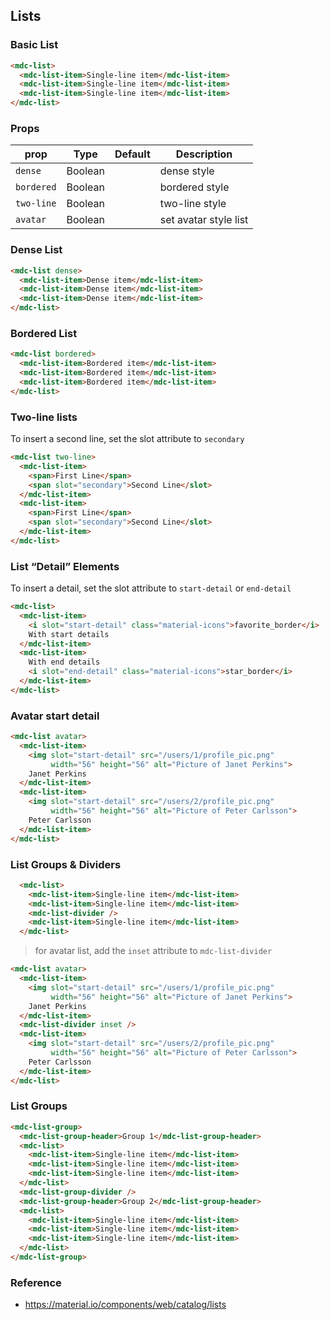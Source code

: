 ## Lists

### Basic List

```html
<mdc-list>
  <mdc-list-item>Single-line item</mdc-list-item>
  <mdc-list-item>Single-line item</mdc-list-item>
  <mdc-list-item>Single-line item</mdc-list-item>
</mdc-list>
```

### Props

| prop | Type | Default | Description |
|-------|------|---------|-------------|
|`dense`|Boolean|| dense style |
|`bordered`|Boolean|| bordered style |
|`two-line`|Boolean|| two-line style |
|`avatar`|Boolean|| set avatar style list |


### Dense List

```html
<mdc-list dense>
  <mdc-list-item>Dense item</mdc-list-item>
  <mdc-list-item>Dense item</mdc-list-item>
  <mdc-list-item>Dense item</mdc-list-item>
</mdc-list>
```
### Bordered List

```html
<mdc-list bordered>
  <mdc-list-item>Bordered item</mdc-list-item>
  <mdc-list-item>Bordered item</mdc-list-item>
  <mdc-list-item>Bordered item</mdc-list-item>
</mdc-list>
```

### Two-line lists

To insert a second line, set the slot attribute to `secondary`  

```html
<mdc-list two-line>
  <mdc-list-item>
    <span>First Line</span>
    <span slot="secondary">Second Line</slot>
  </mdc-list-item>
  <mdc-list-item>
    <span>First Line</span>
    <span slot="secondary">Second Line</slot>
  </mdc-list-item>
</mdc-list>
```

### List “Detail” Elements

To insert a detail, set the slot attribute to `start-detail` or `end-detail`

```html
<mdc-list>
  <mdc-list-item>
    <i slot="start-detail" class="material-icons">favorite_border</i>
    With start details
  </mdc-list-item>
  <mdc-list-item>
    With end details
    <i slot="end-detail" class="material-icons">star_border</i>
  </mdc-list-item>
</mdc-list>
```

### Avatar start detail


```html
<mdc-list avatar>
  <mdc-list-item>
    <img slot="start-detail" src="/users/1/profile_pic.png"
         width="56" height="56" alt="Picture of Janet Perkins">
    Janet Perkins
  </mdc-list-item>
  <mdc-list-item>
    <img slot="start-detail" src="/users/2/profile_pic.png"
         width="56" height="56" alt="Picture of Peter Carlsson">
    Peter Carlsson
  </mdc-list-item>
</mdc-list>
```

### List Groups & Dividers

```html
  <mdc-list>
    <mdc-list-item>Single-line item</mdc-list-item>
    <mdc-list-item>Single-line item</mdc-list-item>
    <mdc-list-divider />
    <mdc-list-item>Single-line item</mdc-list-item>
  </mdc-list>
```

> for avatar list, add the `inset` attribute to `mdc-list-divider`

```html
<mdc-list avatar>
  <mdc-list-item>
    <img slot="start-detail" src="/users/1/profile_pic.png"
         width="56" height="56" alt="Picture of Janet Perkins">
    Janet Perkins
  </mdc-list-item>
  <mdc-list-divider inset />
  <mdc-list-item>
    <img slot="start-detail" src="/users/2/profile_pic.png"
         width="56" height="56" alt="Picture of Peter Carlsson">
    Peter Carlsson
  </mdc-list-item>
</mdc-list>
```


### List Groups

```html
<mdc-list-group>
  <mdc-list-group-header>Group 1</mdc-list-group-header>
  <mdc-list>
    <mdc-list-item>Single-line item</mdc-list-item>
    <mdc-list-item>Single-line item</mdc-list-item>
    <mdc-list-item>Single-line item</mdc-list-item>
  </mdc-list>
  <mdc-list-group-divider />
  <mdc-list-group-header>Group 2</mdc-list-group-header>
  <mdc-list>
    <mdc-list-item>Single-line item</mdc-list-item>
    <mdc-list-item>Single-line item</mdc-list-item>
    <mdc-list-item>Single-line item</mdc-list-item>
  </mdc-list>
</mdc-list-group>
```

### Reference
- https://material.io/components/web/catalog/lists
